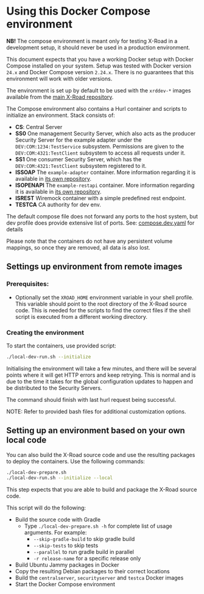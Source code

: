 # Using this Docker Compose environment

**NB!** The compose environment is meant only for testing X-Road in a development setup, it should never be used in a
production environment.

This document expects that you have a working Docker setup with Docker Compose installed on your system.
Setup was tested with Docker version `24.x` and Docker Compose version `2.24.x`.
There is no guarantees that this environment will work with older versions.

The environment is set up by default to be used with the `xrddev-*` images available from the
[main X-Road repository](https://github.com/orgs/nordic-institute/packages?repo_name=X-Road).

The Compose environment also contains a Hurl container and scripts to initialize an environment. Stack consists of:

* **CS**: Central Server
* **SS0** One management Security Server, which also acts as the producer Security Server for the example adapter under the
  `DEV:COM:1234:TestService` subsystem. Permissions are given to the `DEV:COM:4321:TestClient` subsystem to access all
  requests under it.
* **SS1** One consumer Security Server, which has the `DEV:COM:4321:TestClient` subsystem registered to it.
* **ISSOAP** The `example-adapter` container. More information regarding it is available in
  [its own repository](https://github.com/nordic-institute/xrd4j/tree/develop/example-adapter).
* **ISOPENAPI** The `example-restapi` container. More information regarding it is available in
  [its own repository](https://github.com/nordic-institute/x-road-example-restapi).
* **ISREST** Wiremock container with a simple predefined rest endpoint.
* **TESTCA** CA authority for dev env.

The default compose file does not forward any ports to the host system, but dev profile does provide extensive list of ports.
See: [compose.dev.yaml](compose.dev.yaml) for details

Please note that the containers do not have any persistent volume mappings, so once they are removed, all data is also
lost.

## Settings up environment from remote images

### Prerequisites:

* Optionally set the `XROAD_HOME` environment variable in your shell profile. This variable should point to the root
  directory of the X-Road source code. This is needed for the scripts to find the correct files if the shell script is
  executed from a different working directory.

### Creating the environment

To start the containers, use provided script:

```bash
./local-dev-run.sh --initialize
```

Initialising the environment will take a few minutes, and there will be several points where it will get HTTP errors
and keep retrying. This is normal and is due to the time it takes for the global configuration updates to happen and be
distributed to the Security Servers.

The command should finish with last hurl request being successful.

NOTE: Refer to provided bash files for additional customization options.

## Setting up an environment based on your own local code

You can also build the X-Road source code and use the resulting packages to deploy the containers. Use the following commands:

```bash
./local-dev-prepare.sh
./local-dev-run.sh --initialize --local
```

This step expects that you are able to build and package the X-Road source code.

This script will do the following:

* Build the source code with Gradle
  * Type `./local-dev-prepare.sh -h` for complete list of usage arguments. For example:
    * `--skip-gradle-build` to skip gradle build
    * `--skip-tests` to skip tests
    * `--parallel` to run gradle build in parallel
    * `-r release-name` for a specific release only
* Build Ubuntu Jammy packages in Docker
* Copy the resulting Debian packages to their correct locations
* Build the `centralserver`, `securityserver` and `testca` Docker images
* Start the Docker Compose environment
